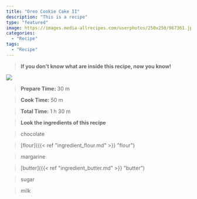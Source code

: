 ```yaml
---
title: "Oreo Cookie Cake II"
description: "This is a recipe"
type: "featured"
image: https://images.media-allrecipes.com/userphotos/250x250/967361.jpg
categories:
  - "Recipe"
tags:
  - "Recipe"
---
```



>**If you don't know what are inside this recipe, now you know!**

![](../images/Recipes-Banner.jpg)
> **Prepare Time:** 30 m


> **Cook Time:** 50 m


> **Total Time:** 1 h 30 m

> **Look the ingredients of this recipe**

> chocolate

> [flour]({{< ref "ingredient_flour.md" >}} "flour")

> margarine

> [butter]({{< ref "ingredient_butter.md" >}} "butter")

> sugar

> milk
